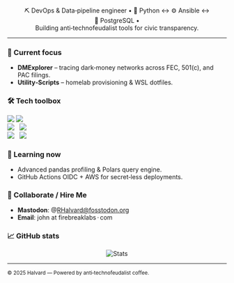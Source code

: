 
<p align="center">
  ⛏️ DevOps & Data‑pipeline engineer • 🐍 Python ↔️ ⚙️ Ansible ↔️ 🐘 PostgreSQL • <br/>
  Building anti‑technofeudalist tools for civic transparency.
</p>

---

### 🔭 Current focus
- **DMExplorer** – tracing dark‑money networks across FEC, 501(c), and PAC filings.
- **Utility‑Scripts** – homelab provisioning & WSL dotfiles.

### 🛠️ Tech toolbox
![](https://img.shields.io/badge/Python-3.12-blue)  ![](https://img.shields.io/badge/PostgreSQL-16-blue)  
![](https://img.shields.io/badge/Ansible-7-orange)   ![](https://img.shields.io/badge/AWS-Architect_Associate-yellow)  
![](https://img.shields.io/badge/CI‑CD-GitHub_Actions-purple)   ![](https://img.shields.io/badge/Kubernetes-CKAD-informational)

### 🌱 Learning now
- Advanced pandas profiling & Polars query engine.
- GitHub Actions OIDC + AWS for secret‑less deployments.

### 🤝 Collaborate / Hire Me
- **Mastodon**: @[RHalvard@fosstodon.org](https://fosstodon.org/@RHalvard)  
- **Email**: john at firebreaklabs · com

### 📈 GitHub stats
<p align="center">
  <img src="https://github-readme-stats.vercel.app/api?username=RHalvard&show_icons=true&hide=issues&theme=default" alt="Stats"/>
</p>

---
<sub>© 2025 Halvard — Powered by anti‑technofeudalist coffee.</sub>
